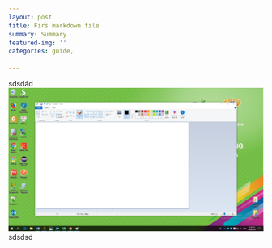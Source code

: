 ```yaml
---
layout: post
title: Firs markdown file
summary: Summary
featured-img: ''
categories: guide,

---
```

sdsdád![](/uploads/Untitled.png)sdsdsd
